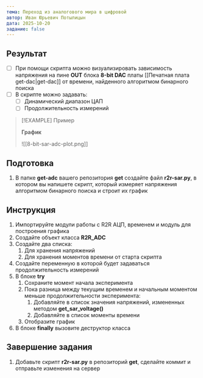 ```yaml
---
тема: Переход из аналогового мира в цифровой
автор: Иван Юрьевич Потылицын
дата: 2025-10-20
задание: false
---
```


## Результат

- [ ] При помощи скрипта можно визуализировать зависимость напряжения на пине **OUT** блока **8-bit DAC** платы [[Печатная плата get-dac|get-dac]] от времени, найденного алгоритмом бинарного поиска
- [ ] В скрипте можно задавать:
    - [ ] Динамический диапазон ЦАП
    - [ ] Продолжительность измерений

> [!EXAMPLE] Пример
> 
> **График**
> 
> ![[8-bit-sar-adc-plot.png]]

## Подготовка

1. В папке **get-adc** вашего репозитория **get** создайте файл **r2r-sar.py**, в котором вы напишете скрипт, который измеряет напряжения алгоритмом бинарного поиска и строит их график

## Инструкция

1. Импортируйте модули работы с R2R АЦП, временем и модуль для построения графика
2. Создайте объект класса **R2R_ADC**
3. Создайте два списка:
    1. Для хранения напряжений
    2. Для хранения моментов времени от старта скрипта
4. Создайте переменную в которой будет задаваться продолжительность измерений
5. В блоке **try**
    1. Сохраните момент начала эксперимента
    2. Пока разница между текущим временем и начальным моментом меньше продолжительности эксперимента:
        1. Добавляйте в список значения напряжений, измененных методом **get_sar_voltage()**
        2. Добавляйте в список моменты времени
    3. Отобразите график
6. В блоке **finally** вызовите деструктор класса

## Завершение задания

1. Добавьте скрипт **r2r-sar.py** в репозиторий **get**, сделайте коммит и отправьте изменения на сервер
